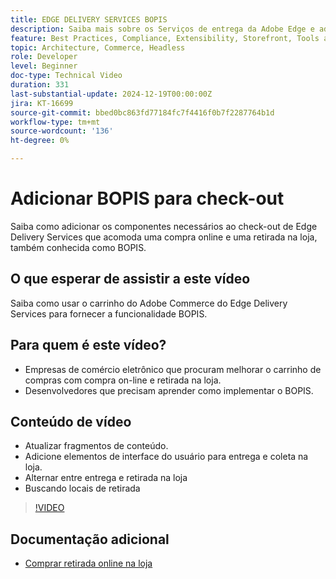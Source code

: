 ```yaml
---
title: EDGE DELIVERY SERVICES BOPIS
description: Saiba mais sobre os Serviços de entrega da Adobe Edge e adicione uma coleta online na loja ou a funcionalidade BOPIS para fazer check-out.
feature: Best Practices, Compliance, Extensibility, Storefront, Tools and External Services
topic: Architecture, Commerce, Headless
role: Developer
level: Beginner
doc-type: Technical Video
duration: 331
last-substantial-update: 2024-12-19T00:00:00Z
jira: KT-16699
source-git-commit: bbed0bc863fd77184fc7f4416f0b7f2287764b1d
workflow-type: tm+mt
source-wordcount: '136'
ht-degree: 0%

---
```


# Adicionar BOPIS para check-out

Saiba como adicionar os componentes necessários ao check-out de Edge Delivery Services que acomoda uma compra online e uma retirada na loja, também conhecida como BOPIS.

## O que esperar de assistir a este vídeo

Saiba como usar o carrinho do Adobe Commerce do Edge Delivery Services para fornecer a funcionalidade BOPIS.

## Para quem é este vídeo?

* Empresas de comércio eletrônico que procuram melhorar o carrinho de compras com compra on-line e retirada na loja.
* Desenvolvedores que precisam aprender como implementar o BOPIS.

## Conteúdo de vídeo

* Atualizar fragmentos de conteúdo.
* Adicione elementos de interface do usuário para entrega e coleta na loja.
* Alternar entre entrega e retirada na loja
* Buscando locais de retirada

>[!VIDEO](https://video.tv.adobe.com/v/3441699?learn=on)

## Documentação adicional

* [Comprar retirada online na loja](https://experienceleague.adobe.com/developer/commerce/storefront/dropins/checkout/tutorials/buy-online-pickup-in-store/)
